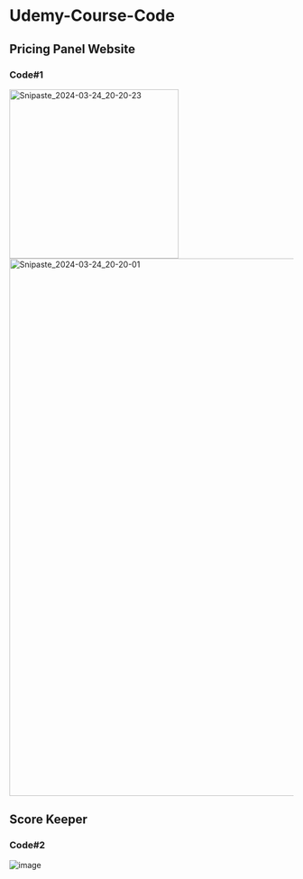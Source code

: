 # Udemy-Course-Code
## Pricing Panel Website
### Code#1

<img width="300" alt="Snipaste_2024-03-24_20-20-23" src="https://github.com/Li-8023/Udemy-Course-Code/assets/80284104/ee38f50a-c556-42e2-9794-e027e62eb25a">
<img width="954" alt="Snipaste_2024-03-24_20-20-01" src="https://github.com/Li-8023/Udemy-Course-Code/assets/80284104/9fb8412a-b64c-49bd-809e-92dc3b4604fc">

##  Score Keeper
### Code#2
![image](https://github.com/Li-8023/Udemy-Course-Code/assets/80284104/25811388-020a-4741-bb7f-ad118cc4640c)
